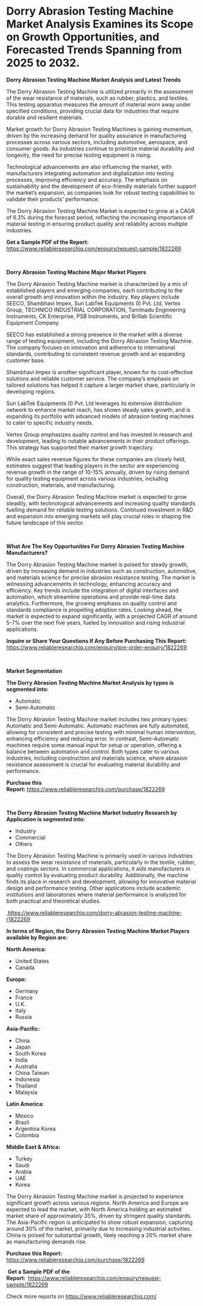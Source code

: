 <p><h1>Dorry Abrasion Testing Machine Market Analysis Examines its Scope on Growth Opportunities, and Forecasted Trends Spanning from 2025 to 2032.</h1></p><p><strong>Dorry Abrasion Testing Machine Market Analysis and Latest Trends</strong></p>
<p><p>The Dorry Abrasion Testing Machine is utilized primarily in the assessment of the wear resistance of materials, such as rubber, plastics, and textiles. This testing apparatus measures the amount of material worn away under specified conditions, providing crucial data for industries that require durable and resilient materials. </p><p>Market growth for Dorry Abrasion Testing Machines is gaining momentum, driven by the increasing demand for quality assurance in manufacturing processes across various sectors, including automotive, aerospace, and consumer goods. As industries continue to prioritize material durability and longevity, the need for precise testing equipment is rising. </p><p>Technological advancements are also influencing the market, with manufacturers integrating automation and digitalization into testing processes, improving efficiency and accuracy. The emphasis on sustainability and the development of eco-friendly materials further support the market’s expansion, as companies look for robust testing capabilities to validate their products' performance.</p><p>The Dorry Abrasion Testing Machine Market is expected to grow at a CAGR of 6.3% during the forecast period, reflecting the increasing importance of material testing in ensuring product quality and reliability across multiple industries.</p></p>
<p><strong>Get a Sample PDF of the Report:&nbsp;</strong> <a href="https://www.reliableresearchiq.com/enquiry/request-sample/1822269?utm_campaign=973&utm_medium=2&utm_source=Github&utm_content=ia&utm_term=18022025&utm_id=dorry-abrasion-testing-machine">https://www.reliableresearchiq.com/enquiry/request-sample/1822269</a></p>
<p>&nbsp;</p>
<p><strong>Dorry Abrasion Testing Machine Major Market Players</strong></p>
<p><p>The Dorry Abrasion Testing Machine market is characterized by a mix of established players and emerging companies, each contributing to the overall growth and innovation within the industry. Key players include SEECO, Shambhavi Impex, Sun LabTek Equipments (I) Pvt. Ltd, Vertex Group, TECHNICO INDUSTRIAL CORPORATION, Tamilnadu Engineering Instruments, CK Enterprise, PSB Instruments, and Brillab Scientific Equipment Company.</p><p>SEECO has established a strong presence in the market with a diverse range of testing equipment, including the Dorry Abrasion Testing Machine. The company focuses on innovation and adherence to international standards, contributing to consistent revenue growth and an expanding customer base. </p><p>Shambhavi Impex is another significant player, known for its cost-effective solutions and reliable customer service. The company’s emphasis on tailored solutions has helped it capture a larger market share, particularly in developing regions.</p><p>Sun LabTek Equipments (I) Pvt. Ltd leverages its extensive distribution network to enhance market reach, has shown steady sales growth, and is expanding its portfolio with advanced models of abrasion testing machines to cater to specific industry needs. </p><p>Vertex Group emphasizes quality control and has invested in research and development, leading to notable advancements in their product offerings. This strategy has supported their market growth trajectory.</p><p>While exact sales revenue figures for these companies are closely held, estimates suggest that leading players in the sector are experiencing revenue growth in the range of 10-15% annually, driven by rising demand for quality testing equipment across various industries, including construction, materials, and manufacturing.</p><p>Overall, the Dorry Abrasion Testing Machine market is expected to grow steadily, with technological advancements and increasing quality standards fuelling demand for reliable testing solutions. Continued investment in R&D and expansion into emerging markets will play crucial roles in shaping the future landscape of this sector.</p></p>
<p>&nbsp;</p>
<p><strong>What Are The Key Opportunities For Dorry Abrasion Testing Machine Manufacturers?</strong></p>
<p><p>The Dorry Abrasion Testing Machine market is poised for steady growth, driven by increasing demand in industries such as construction, automotive, and materials science for precise abrasion resistance testing. The market is witnessing advancements in technology, enhancing accuracy and efficiency. Key trends include the integration of digital interfaces and automation, which streamline operations and provide real-time data analytics. Furthermore, the growing emphasis on quality control and standards compliance is propelling adoption rates. Looking ahead, the market is expected to expand significantly, with a projected CAGR of around 5-7% over the next five years, fueled by innovation and rising industrial applications.</p></p>
<p><strong>Inquire or Share Your Questions If Any Before Purchasing This Report:</strong> <a href="https://www.reliableresearchiq.com/enquiry/pre-order-enquiry/1822269?utm_campaign=973&utm_medium=2&utm_source=Github&utm_content=ia&utm_term=18022025&utm_id=dorry-abrasion-testing-machine">https://www.reliableresearchiq.com/enquiry/pre-order-enquiry/1822269</a></p>
<p>&nbsp;</p>
<p><strong>Market Segmentation</strong></p>
<p><strong>The Dorry Abrasion Testing Machine Market Analysis by types is segmented into:</strong></p>
<p><ul><li>Automatic</li><li>Semi-Automatic</li></ul></p>
<p><p>The Dorry Abrasion Testing Machine market includes two primary types: Automatic and Semi-Automatic. Automatic machines are fully automated, allowing for consistent and precise testing with minimal human intervention, enhancing efficiency and reducing error. In contrast, Semi-Automatic machines require some manual input for setup or operation, offering a balance between automation and control. Both types cater to various industries, including construction and materials science, where abrasion resistance assessment is crucial for evaluating material durability and performance.</p></p>
<p><strong>Purchase this Report:&nbsp;</strong><a href="https://www.reliableresearchiq.com/purchase/1822269?utm_campaign=973&utm_medium=2&utm_source=Github&utm_content=ia&utm_term=18022025&utm_id=dorry-abrasion-testing-machine">https://www.reliableresearchiq.com/purchase/1822269</a></p>
<p>&nbsp;</p>
<p><strong>The Dorry Abrasion Testing Machine Market Industry Research by Application is segmented into:</strong></p>
<p><ul><li>Industry</li><li>Commercial</li><li>Others</li></ul></p>
<p><p>The Dorry Abrasion Testing Machine is primarily used in various industries to assess the wear resistance of materials, particularly in the textile, rubber, and coatings sectors. In commercial applications, it aids manufacturers in quality control by evaluating product durability. Additionally, the machine finds its place in research and development, allowing for innovative material design and performance testing. Other applications include academic institutions and laboratories where material performance is analyzed for both practical and theoretical studies.</p></p>
<p><a href="https://www.reliableresearchiq.com/dorry-abrasion-testing-machine-r1822269?utm_campaign=973&utm_medium=2&utm_source=Github&utm_content=ia&utm_term=18022025&utm_id=dorry-abrasion-testing-machine">&nbsp;https://www.reliableresearchiq.com/dorry-abrasion-testing-machine-r1822269</a></p>
<p><strong>In terms of Region, the Dorry Abrasion Testing Machine Market Players available by Region are:</strong></p>
<p>
    <p> <strong> North America: </strong>
        <ul>
            <li>United States</li>
            <li>Canada</li>
        </ul>
        </p> 
    <p> <strong> Europe: </strong>
        <ul>
            <li>Germany</li>
            <li>France</li>
            <li>U.K.</li>
            <li>Italy</li>
            <li>Russia</li>
        </ul>
        </p> 
    <p> <strong> Asia-Pacific: </strong>
        <ul>
            <li>China</li>
            <li>Japan</li>
            <li>South Korea</li>
            <li>India</li>
            <li>Australia</li>
            <li>China Taiwan</li>
            <li>Indonesia</li>
            <li>Thailand</li>
            <li>Malaysia</li>
        </ul>
        </p> 
    <p> <strong> Latin America: </strong>
        <ul>
            <li>Mexico</li>
            <li>Brazil</li>
            <li>Argentina Korea</li>
            <li>Colombia</li>
        </ul>
        </p> 
    <p> <strong> Middle East & Africa: </strong>
        <ul>
            <li>Turkey</li>
            <li>Saudi</li>
            <li>Arabia</li>
            <li>UAE</li>
            <li>Korea</li>
        </ul>
    </p>
    </p>
<p><p>The Dorry Abrasion Testing Machine market is projected to experience significant growth across various regions. North America and Europe are expected to lead the market, with North America holding an estimated market share of approximately 35%, driven by stringent quality standards. The Asia-Pacific region is anticipated to show robust expansion, capturing around 30% of the market, primarily due to increasing industrial activities. China is poised for substantial growth, likely reaching a 20% market share as manufacturing demands rise.</p></p>
<p><strong>Purchase this Report: </strong><a href="https://www.reliableresearchiq.com/purchase/1822269?utm_campaign=973&utm_medium=2&utm_source=Github&utm_content=ia&utm_term=18022025&utm_id=dorry-abrasion-testing-machine">https://www.reliableresearchiq.com/purchase/1822269</a></p>
<p>&nbsp;<strong>Get a Sample PDF of the Report:&nbsp;&nbsp;</strong><a href="https://www.reliableresearchiq.com/enquiry/request-sample/1822269?utm_campaign=973&utm_medium=2&utm_source=Github&utm_content=ia&utm_term=18022025&utm_id=dorry-abrasion-testing-machine">https://www.reliableresearchiq.com/enquiry/request-sample/1822269</a></p>
<p><strong></strong></p>
<p>Check more reports on <a href="https://www.reliableresearchiq.com/?utm_campaign=973&utm_medium=2&utm_source=Github&utm_content=ia&utm_term=18022025&utm_id=dorry-abrasion-testing-machine">https://www.reliableresearchiq.com/</a></p>